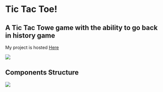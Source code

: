# Tic Tac Toe!

## A Tic Tac Towe game with the ability to go back in history game

My project is hosted [Here](https://omri-zaher-tic-tac-toe.netlify.app/)

![](https://media.giphy.com/media/riDHBmjuV2NhOJ2IeU/giphy.gif)

## Components Structure

![](https://i.ibb.co/gVGHLsq/components-structures.png)
